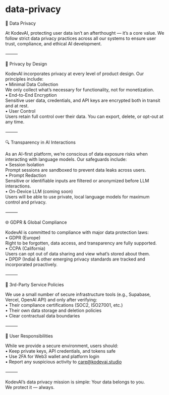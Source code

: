 # data-privacy

🔐 Data Privacy

At KodevAI, protecting user data isn’t an afterthought — it’s a core value. We follow strict data privacy practices across all our systems to ensure user trust, compliance, and ethical AI development.

⸻

📜 Privacy by Design

KodevAI incorporates privacy at every level of product design. Our principles include:\
• Minimal Data Collection\
We only collect what’s necessary for functionality, not for monetization.\
• End-to-End Encryption\
Sensitive user data, credentials, and API keys are encrypted both in transit and at rest.\
• User Control\
Users retain full control over their data. You can export, delete, or opt-out at any time.

⸻

🔍 Transparency in AI Interactions

As an AI-first platform, we’re conscious of data exposure risks when interacting with language models. Our safeguards include:\
• Session Isolation\
Prompt sessions are sandboxed to prevent data leaks across users.\
• Prompt Redaction\
Sensitive or identifiable inputs are filtered or anonymized before LLM interactions.\
• On-Device LLM (coming soon)\
Users will be able to use private, local language models for maximum control and privacy.

⸻

🌐 GDPR & Global Compliance

KodevAI is committed to compliance with major data protection laws:\
• GDPR (Europe)\
Right to be forgotten, data access, and transparency are fully supported.\
• CCPA (California)\
Users can opt out of data sharing and view what’s stored about them.\
• DPDP (India) & other emerging privacy standards are tracked and incorporated proactively.

⸻

🔧 3rd-Party Service Policies

We use a small number of secure infrastructure tools (e.g., Supabase, Vercel, OpenAI API) and only after verifying:\
• Their compliance certifications (SOC2, ISO27001, etc.)\
• Their own data storage and deletion policies\
• Clear contractual data boundaries

⸻

🤝 User Responsibilities

While we provide a secure environment, users should:\
• Keep private keys, API credentials, and tokens safe\
• Use 2FA for Web3 wallet and platform login\
• Report any suspicious activity to care@kodevai.studio

⸻

KodevAI’s data privacy mission is simple: Your data belongs to you.\
We protect it — always.
